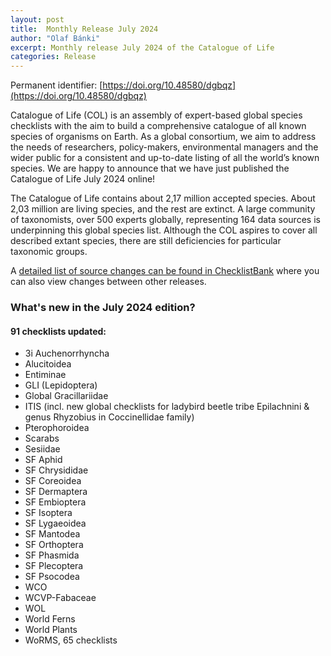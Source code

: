 ```yaml
---
layout: post
title:  Monthly Release July 2024
author: "Olaf Bánki"
excerpt: Monthly release July 2024 of the Catalogue of Life
categories: Release
---
```


Permanent identifier: [https://doi.org/10.48580/dgbqz](https://doi.org/10.48580/dgbqz)

Catalogue of Life (COL) is an assembly of expert-based global species checklists with the aim to build a comprehensive catalogue of all known species of organisms on Earth. As a global consortium, we aim to address the needs of researchers, policy-makers, environmental managers and the wider public for a consistent and up-to-date listing of all the world’s known species. We are happy to announce that we have just published the Catalogue of Life July 2024 online!

The Catalogue of Life contains about 2,17 million accepted species. About 2,03 million are living species, and the rest are extinct. A large community of taxonomists, over 500 experts globally, representing 164 data sources is underpinning this global species list.
Although the COL aspires to cover all described extant species, there are still deficiencies for particular taxonomic groups.

A [detailed list of source changes can be found in ChecklistBank](https://www.checklistbank.org/dataset/300004/sourcemetrics?hideUnchanged=true&releaseKey=299029) where you can also view changes between other releases.

### What's new in the July 2024 edition?

#### 91 checklists updated:

 * 3i Auchenorrhyncha
 * Alucitoidea
 * Entiminae
 * GLI (Lepidoptera)
 * Global Gracillariidae
 * ITIS (incl. new global checklists for ladybird beetle tribe Epilachnini & genus Rhyzobius in Coccinellidae family)
 * Pterophoroidea
 * Scarabs
 * Sesiidae
 * SF Aphid
 * SF Chrysididae
 * SF Coreoidea
 * SF Dermaptera
 * SF Embioptera
 * SF Isoptera
 * SF Lygaeoidea
 * SF Mantodea
 * SF Orthoptera
 * SF Phasmida
 * SF Plecoptera
 * SF Psocodea
 * WCO
 * WCVP-Fabaceae
 * WOL
 * World Ferns
 * World Plants
 * WoRMS, 65 checklists
